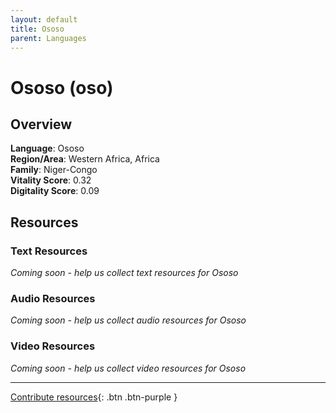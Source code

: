 ```yaml
---
layout: default
title: Ososo
parent: Languages
---
```


# Ososo (oso)

## Overview

**Language**: Ososo  
**Region/Area**: Western Africa, Africa  
**Family**: Niger-Congo  
**Vitality Score**: 0.32  
**Digitality Score**: 0.09  

## Resources

### Text Resources
*Coming soon - help us collect text resources for Ososo*

### Audio Resources
*Coming soon - help us collect audio resources for Ososo*

### Video Resources
*Coming soon - help us collect video resources for Ososo*

---

[Contribute resources](https://fairtrain.github.io/){: .btn .btn-purple }
